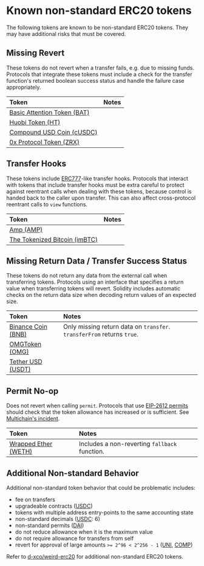 # Known non-standard ERC20 tokens

The following tokens are known to be non-standard ERC20 tokens. They may have additional risks that must be covered.

## Missing Revert

These tokens do not revert when a transfer fails, e.g. due to missing funds. Protocols that integrate these tokens must include a check for the transfer function's returned boolean success status and handle the failure case appropriately.

| Token                                                                                                | Notes |
| :--------------------------------------------------------------------------------------------------- | :---- |
| [Basic Attention Token (BAT)](https://etherscan.io/token/0x0d8775f648430679a709e98d2b0cb6250d2887ef) |       |
| [Huobi Token (HT)](https://etherscan.io/token/0x6f259637dcd74c767781e37bc6133cd6a68aa161)            |       |
| [Compound USD Coin (cUSDC)](https://etherscan.io/token/0x39aa39c021dfbae8fac545936693ac917d5e7563)   |       |
| [0x Protocol Token (ZRX)](https://etherscan.io/token/0xe41d2489571d322189246dafa5ebde1f4699f498)     |       |

## Transfer Hooks

These tokens include [ERC777](https://eips.ethereum.org/EIPS/eip-777)-like transfer hooks. Protocols that interact with tokens that include transfer hooks must be extra careful to protect against reentrant calls when dealing with these tokens, because control is handed back to the caller upon transfer. This can also affect cross-protocol reentrant calls to `view` functions.

| Token                                                                                                  | Notes |
| :----------------------------------------------------------------------------------------------------- | :---- |
| [Amp (AMP)](https://etherscan.io/token/0xff20817765cb7f73d4bde2e66e067e58d11095c2)                     |       |
| [The Tokenized Bitcoin (imBTC)](https://etherscan.io/token/0x3212b29E33587A00FB1C83346f5dBFA69A458923) |       |

## Missing Return Data / Transfer Success Status

These tokens do not return any data from the external call when transferring tokens. Protocols using an interface that specifies a return value when transferring tokens will revert. Solidity includes automatic checks on the return data size when decoding return values of an expected size.

| Token                                                                                       | Notes                                                                  |
| :------------------------------------------------------------------------------------------ | :--------------------------------------------------------------------- |
| [Binance Coin (BNB)](https://etherscan.io/token/0xB8c77482e45F1F44dE1745F52C74426C631bDD52) | Only missing return data on `transfer`. `transferFrom` returns `true`. |
| [OMGToken (OMG)](https://etherscan.io/token/0xd26114cd6ee289accf82350c8d8487fedb8a0c07)     |                                                                        |
| [Tether USD (USDT)](https://etherscan.io/token/0xdac17f958d2ee523a2206206994597c13d831ec7)  |                                                                        |

## Permit No-op

Does not revert when calling `permit`. Protocols that use [EIP-2612 permits](https://eips.ethereum.org/EIPS/eip-2612) should check that the token allowance has increased or is sufficient. See [Multichain's incident](https://media.dedaub.com/phantom-functions-and-the-billion-dollar-no-op-c56f062ae49f).

| Token                                                                                         | Notes                                         |
| :-------------------------------------------------------------------------------------------- | :-------------------------------------------- |
| [Wrapped Ether (WETH)](https://etherscan.io/token/0xc02aaa39b223fe8d0a0e5c4f27ead9083c756cc2) | Includes a non-reverting `fallback` function. |

## Additional Non-standard Behavior

Additional non-standard token behavior that could be problematic includes:

- fee on transfers
- upgradeable contracts ([USDC](https://etherscan.io/token/0xa0b86991c6218b36c1d19d4a2e9eb0ce3606eb48))
- tokens with multiple address entry-points to the same accounting state
- non-standard decimals ([USDC](https://etherscan.io/token/0xa0b86991c6218b36c1d19d4a2e9eb0ce3606eb48): 6)
- non-standard permits ([DAI](https://etherscan.io/token/0x6b175474e89094c44da98b954eedeac495271d0f))
- do not reduce allowance when it is the maximum value
- do not require allowance for transfers from self
- revert for approval of large amounts `>= 2^96 < 2^256 - 1` ([UNI](https://etherscan.io/token/0x1f9840a85d5af5bf1d1762f925bdaddc4201f984), [COMP](https://etherscan.io/token/0xc00e94cb662c3520282e6f5717214004a7f26888))

Refer to [d-xco/weird-erc20](https://github.com/d-xo/weird-erc20) for additional non-standard ERC20 tokens.
